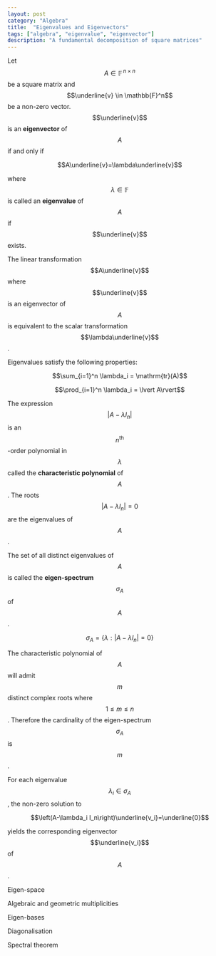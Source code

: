 ```yaml
---
layout: post
category: "Algebra"
title:  "Eigenvalues and Eigenvectors"
tags: ["algebra", "eigenvalue", "eigenvector"]
description: "A fundamental decomposition of square matrices"
---
```


Let $$A\in\mathbb{F}^{\,n\times n}$$ be a square matrix and $$\underline{v} \in \mathbb{F}^n$$ be a non-zero vector. $$\underline{v}$$ is an **eigenvector** of $$A$$ if and only if

$$A\underline{v}=\lambda\underline{v}$$

where $$\lambda\in\mathbb{F}$$ is called an **eigenvalue** of $$A$$ if $$\underline{v}$$ exists.

The linear transformation $$A\underline{v}$$ where $$\underline{v}$$ is an eigenvector of $$A$$ is equivalent to the scalar transformation $$\lambda\underline{v}$$.

Eigenvalues satisfy the following properties:

$$\sum_{i=1}^n \lambda_i = \mathrm{tr}(A)$$

$$\prod_{i=1}^n \lambda_i = \lvert A\rvert$$

The expression $$\lvert A-\lambda I_n\rvert$$ is an $$n^{\mathrm{th}}$$-order polynomial in $$\lambda$$ called the **characteristic polynomial** of $$A$$. The roots $$\lvert A-\lambda I_n\rvert=0$$ are the eigenvalues of $$A$$.

The set of all distinct eigenvalues of $$A$$ is called the **eigen-spectrum** $$\sigma_A$$ of $$A$$.

$$\sigma_A=\{\lambda : \lvert A-\lambda I_n\rvert=0\}$$

The characteristic polynomial of $$A$$ will admit $$m$$ distinct complex roots where $$1\leq m\leq n$$. Therefore the cardinality of the eigen-spectrum $$\sigma_A$$ is $$m$$.

For each eigenvalue $$\lambda_i\in\sigma_A$$, the non-zero solution to

$$\left(A-\lambda_i I_n\right)\underline{v_i}=\underline{0}$$

yields the corresponding eigenvector $$\underline{v_i}$$ of $$A$$.

Eigen-space

Algebraic and geometric multiplicities

Eigen-bases

Diagonalisation

Spectral theorem
